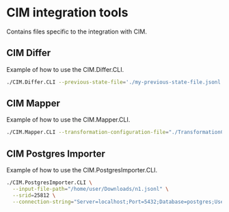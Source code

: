 # CIM integration tools

Contains files specific to the integration with CIM.

## CIM Differ

Example of how to use the CIM.Differ.CLI.

```sh
./CIM.Differ.CLI --previous-state-file='./my-previous-state-file.jsonl' --new-state-file='./my-new-state-file.jsonl' --output-file=''./my-new-outputfile.jsonl''
```

## CIM Mapper

Example of how to use the CIM.Mapper.CLI.

```sh
./CIM.Mapper.CLI --transformation-configuration-file="./TransformationConfig.xml" ----transformation-specification-name='specification_one,specification_two,specification_three'
```

## CIM Postgres Importer

Example of how to use the CIM.PostgresImporter.CLI.

```sh
./CIM.PostgresImporter.CLI \
  --input-file-path="/home/user/Downloads/n1.jsonl" \
  --srid=25812 \
  --connection-string="Server=localhost;Port=5432;Database=postgres;User Id=postgres;Password=postgres;"
```
